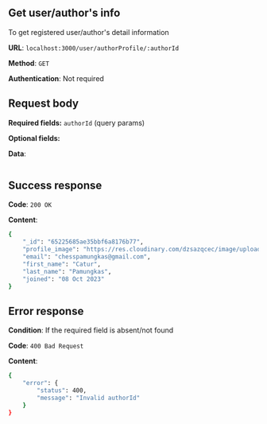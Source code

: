 ## Get user/author's info

To get registered user/author's detail information

**URL**: `localhost:3000/user/authorProfile/:authorId`

**Method**: `GET`

**Authentication**: Not required

## Request body

**Required fields:** `authorId` (query params)

**Optional fields:**

**Data**:

```bash

```

## Success response

**Code**: `200 OK`

**Content**:

```bash
{
    "_id": "65225685ae35bbf6a8176b77",
    "profile_image": "https://res.cloudinary.com/dzsazqcec/image/upload/v1696613628/profiles/classic-portrait-silhouette-man_k8tmji.jpg",
    "email": "chesspamungkas@gmail.com",
    "first_name": "Catur",
    "last_name": "Pamungkas",
    "joined": "08 Oct 2023"
}
```

## Error response

**Condition**: If the required field is absent/not found

**Code**: `400 Bad Request`

**Content**:

```bash
{
    "error": {
        "status": 400,
        "message": "Invalid authorId"
    }
}
```
